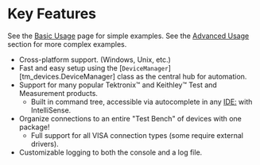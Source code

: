 # Key Features

See the [Basic Usage](./basic_usage.md) page for simple examples. See the
[Advanced Usage](advanced/advanced_usage.md) section for more
complex examples.

- Cross-platform support. (Windows, Unix, etc.)
- Fast and easy setup using the
    [`DeviceManager`][tm_devices.DeviceManager] class as the central hub
    for automation.
- Support for many popular Tektronix™ and Keithley™ Test and Measurement
    products.
    - Built in command tree, accessible via autocomplete in any <IDE:> with
        IntelliSense.
- Organize connections to an entire "Test Bench" of devices with one package!
    - Full support for all VISA connection types (some require external drivers).
- Customizable logging to both the console and a log file.
